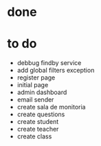 # done

# to do

- debbug findby service
- add global filters exception
- register page
- initial page
- admin dashboard
- email sender
- create sala de monitoria
- create questions
- create student
- create teacher
- create class
